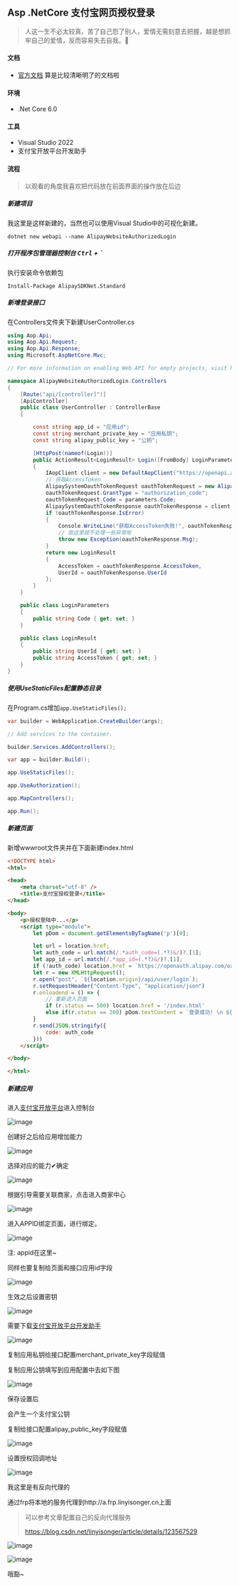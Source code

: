 ## Asp .NetCore 支付宝网页授权登录

> 人这一生不必太较真，苦了自己怨了别人，爱情无需刻意去把握，越是想抓牢自己的爱情，反而容易失去自我。🧋

#### 文档

- [官方文档](https://opendocs.alipay.com/open/263/105809) 算是比较清晰明了的文档啦

#### 环境

- .Net Core 6.0

#### 工具

- Visual Studio 2022
- 支付宝开放平台开发助手

#### 流程

> 以观看的角度我喜欢把代码放在前面界面的操作放在后边

##### 新建项目

我这里是这样新建的，当然也可以使用Visual Studio中的可视化新建。

``` shell
dotnet new webapi --name AlipayWebsiteAuthorizedLogin
```

##### 打开程序包管理器控制台  <kbd>Ctrl</kbd> + <kbd>`</kbd>

执行安装命令依赖包

``` shell
Install-Package AlipaySDKNet.Standard
```

##### 新增登录接口

在Controllers文件夹下新建UserController.cs

``` csharp
using Aop.Api;
using Aop.Api.Request;
using Aop.Api.Response;
using Microsoft.AspNetCore.Mvc;

// For more information on enabling Web API for empty projects, visit https://go.microsoft.com/fwlink/?LinkID=397860

namespace AlipayWebsiteAuthorizedLogin.Controllers
{
    [Route("api/[controller]")]
    [ApiController]
    public class UserController : ControllerBase
    {

        const string app_id = "应用id";
        const string merchant_private_key = "应用私钥";
        const string alipay_public_key = "公钥";

        [HttpPost(nameof(Login))]
        public ActionResult<LoginResult> Login([FromBody] LoginParameters parameters)
        {
            IAopClient client = new DefaultAopClient("https://openapi.alipay.com/gateway.do", app_id, merchant_private_key, "json", "1.0", "RSA2", alipay_public_key, "UTF-8", false);
            // 获取AccessToken
            AlipaySystemOauthTokenRequest oauthTokenRequest = new AlipaySystemOauthTokenRequest();
            oauthTokenRequest.GrantType = "authorization_code";
            oauthTokenRequest.Code = parameters.Code;
            AlipaySystemOauthTokenResponse oauthTokenResponse = client.Execute(oauthTokenRequest);
            if (oauthTokenResponse.IsError)
            {
                Console.WriteLine("获取AccessToken失败!", oauthTokenResponse.Msg);
                // 我这里就不处理一些异常啦
                throw new Exception(oauthTokenResponse.Msg);
            } 
            return new LoginResult
            {
                AccessToken = oauthTokenResponse.AccessToken,
                UserId = oauthTokenResponse.UserId
            };
        }
    }

    public class LoginParameters
    {
        public string Code { get; set; }
    }

    public class LoginResult
    {
        public string UserId { get; set; }
        public string AccessToken { get; set; }
    }
}
```

##### 使用UseStaticFiles配置静态目录

在Program.cs增加`app.UseStaticFiles();`

``` csharp
var builder = WebApplication.CreateBuilder(args);

// Add services to the container.

builder.Services.AddControllers();

var app = builder.Build();

app.UseStaticFiles();

app.UseAuthorization();

app.MapControllers();

app.Run();
```

##### 新建页面

新增wwwroot文件夹并在下面新建index.html

``` html
<!DOCTYPE html>
<html>

<head>
    <meta charset="utf-8" />
    <title>支付宝授权登录</title>
</head>

<body>
    <p>授权登陆中...</p>
    <script type="module">
        let pDom = document.getElementsByTagName('p')[0];

        let url = location.href;
        let auth_code = url.match(/.*auth_code=(.*?)&/)?.[1];
        let app_id = url.match(/.*app_id=(.*?)&/)?.[1];
        if (!auth_code) location.href = `https://openauth.alipay.com/oauth2/publicAppAuthorize.htm?app_id=[应用id]&scope=auth_user&redirect_uri=http%3A%2F%2Fa.frp.linyisonger.cn%2Findex.html&state=init`
        let r = new XMLHttpRequest();
        r.open("post", `${location.origin}/api/user/login`);
        r.setRequestHeader("Content-Type", "application/json")
        r.onloadend = () => {
            // 重新进入页面
            if (r.status == 500) location.href = '/index.html'
            else if(r.status == 200) pDom.textContent = `登录成功! \n ${r.responseText}`
        }
        r.send(JSON.stringify({
            code: auth_code
        })) 
    </script>

</body>

</html>
```

##### 新建应用

进入[支付宝开放平台](https://open.alipay.com/)进入控制台

![image](https://img2022.cnblogs.com/blog/1415778/202203/1415778-20220331153802290-186457413.png)

创建好之后给应用增加能力

![image](https://img2022.cnblogs.com/blog/1415778/202203/1415778-20220331155143926-1302012000.png)

选择对应的能力✔确定

![image](https://img2022.cnblogs.com/blog/1415778/202203/1415778-20220331155343240-1976873753.png)

根据引导需要关联商家，点击进入商家中心

![image](https://img2022.cnblogs.com/blog/1415778/202203/1415778-20220331155444168-15925688.png)

进入APPID绑定页面，进行绑定。

![image](https://img2022.cnblogs.com/blog/1415778/202203/1415778-20220331155916247-1355869626.png)

注: appid在这里~

同样也要复制给页面和接口应用id字段

![image](https://img2022.cnblogs.com/blog/1415778/202203/1415778-20220331160353164-1731405470.png)

生效之后设置密钥

![image](https://img2022.cnblogs.com/blog/1415778/202203/1415778-20220331160514375-1217643417.png)

需要下载[支付宝开放平台开发助手](https://opendocs.alipay.com/common/02khjo)

![image](https://img2022.cnblogs.com/blog/1415778/202203/1415778-20220331160711797-1139770857.png)

复制应用私钥给接口配置merchant_private_key字段赋值

复制应用公钥填写到应用配置中去如下图

![image](https://img2022.cnblogs.com/blog/1415778/202203/1415778-20220331160846012-1859493417.png)

保存设置后

会产生一个支付宝公钥

复制给接口配置alipay_public_key字段赋值

![image](https://img2022.cnblogs.com/blog/1415778/202203/1415778-20220331161005301-671076414.png)

设置授权回调地址

![image](https://img2022.cnblogs.com/blog/1415778/202203/1415778-20220331162005737-227224618.png)

我这里是有反向代理的

通过frp将本地的服务代理到http://a.frp.linyisonger.cn上面

> 可以参考文章配置自己的反向代理服务
>
> https://blog.csdn.net/linyisonger/article/details/123567529

![image](https://img2022.cnblogs.com/blog/1415778/202203/1415778-20220331162241024-1120242298.png)

![image](https://img2022.cnblogs.com/blog/1415778/202203/1415778-20220331162308467-646569940.png)

哦豁~

